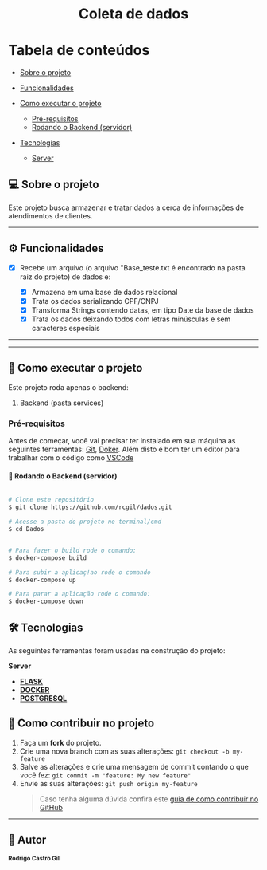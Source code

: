 <h1 align="center">
      <a"> Coleta de dados </a>
</h1>

# Tabela de conteúdos

<!--ts-->

- [Sobre o projeto](#-sobre-o-projeto)
- [Funcionalidades](#-funcionalidades)

- [Como executar o projeto](#-como-executar-o-projeto)
  - [Pré-requisitos](#pré-requisitos)
  - [Rodando o Backend (servidor)](#user-content--rodando-o-backend-servidor)
- [Tecnologias](#-tecnologias)
  - [Server](#user-content-server--nodejs----typescript)
  <!--te-->

## 💻 Sobre o projeto

Este projeto busca armazenar e tratar dados a cerca de informações de atendimentos de clientes.

---

## ⚙️ Funcionalidades

- [x] Recebe um arquivo (o arquivo "Base_teste.txt é encontrado na pasta raiz do projeto) de dados e:

  - [x] Armazena em uma base de dados relacional
  - [x] Trata os dados serializando CPF/CNPJ
  - [x] Transforma Strings contendo datas, em tipo Date da base de dados
  - [x] Trata os dados deixando todos com letras minúsculas e sem caracteres especiais

---

</p>

---

## 🚀 Como executar o projeto

Este projeto roda apenas o backend:

1. Backend (pasta services)

### Pré-requisitos

Antes de começar, você vai precisar ter instalado em sua máquina as seguintes ferramentas:
[Git](https://git-scm.com), [Doker](https://www.docker.com/products/docker-desktop).
Além disto é bom ter um editor para trabalhar com o código como [VSCode](https://code.visualstudio.com/)

#### 🎲 Rodando o Backend (servidor)

```bash

# Clone este repositório
$ git clone https://github.com/rcgil/dados.git

# Acesse a pasta do projeto no terminal/cmd
$ cd Dados


# Para fazer o build rode o comando:
$ docker-compose build

# Para subir a aplicaç!ao rode o comando
$ docker-compose up

# Para parar a aplicação rode o comando:
$ docker-compose down

```

## 🛠 Tecnologias

As seguintes ferramentas foram usadas na construção do projeto:

**Server**

- **[FLASK](https://flask.palletsprojects.com/en/2.0.x/)**
- **[DOCKER](https://www.docker.com)**
- **[POSTGRESQL](https://www.postgresql.org)**

## 💪 Como contribuir no projeto

1. Faça um **fork** do projeto.
2. Crie uma nova branch com as suas alterações: `git checkout -b my-feature`
3. Salve as alterações e crie uma mensagem de commit contando o que você fez: `git commit -m "feature: My new feature"`
4. Envie as suas alterações: `git push origin my-feature`
   > Caso tenha alguma dúvida confira este [guia de como contribuir no GitHub](./CONTRIBUTING.md)

---

## 🦸 Autor

<sub><b>Rodrigo Castro Gil</b></sub></a>
<br />
